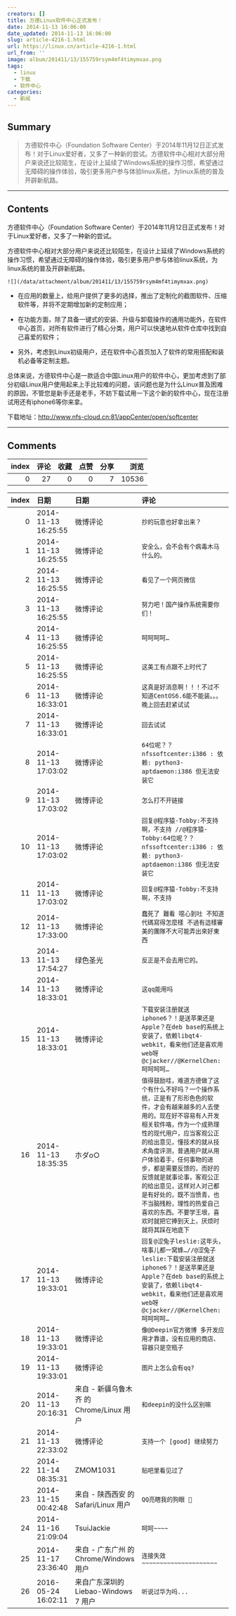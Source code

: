 ```yaml
---
creators: []
title: 方德Linux软件中心正式发布！
date: 2014-11-13 16:06:00
date_updated: 2014-11-13 16:06:00
slug: article-4216-1.html
url: https://linux.cn/article-4216-1.html
url_from: ''
image: album/201411/13/155759rsym4mf4timymxax.png
tags:
  - linux
  - 下载
  - 软件中心
categories:
  - 新闻
---
```


## Summary

> 方德软件中心（Foundation Software Center）于2014年11月12日正式发布！对于Linux爱好者，又多了一种新的尝试。方德软件中心相对大部分用户来说还比较陌生，在设计上延续了Windows系统的操作习惯，希望通过无障碍的操作体验，吸引更多用户参与体验linux系统，为linux系统的普及开辟新航路。

***

<!-- more -->

## Contents

方德软件中心（Foundation Software Center）于2014年11月12日正式发布！对于Linux爱好者，又多了一种新的尝试。

方德软件中心相对大部分用户来说还比较陌生，在设计上延续了Windows系统的操作习惯，希望通过无障碍的操作体验，吸引更多用户参与体验linux系统，为linux系统的普及开辟新航路。 

`![](/data/attachment/album/201411/13/155759rsym4mf4timymxax.png)`

* 在应用的数量上，给用户提供了更多的选择，推出了定制化的截图软件、压缩软件等，并将不定期增加新的定制应用；

* 在功能方面，除了具备一键式的安装、升级与卸载操作的通用功能外，在软件中心首页，对所有软件进行了精心分类，用户可以快速地从软件仓库中找到自己喜爱的软件；

* 另外，考虑到Linux初级用户，还在软件中心首页加入了软件的常用搭配和装机必备等定制主题。

 

总体来说，方德软件中心是一款适合中国Linux用户的软件中心，更加考虑到了部分初级Linux用户使用起来上手比较难的问题，该问题也是为什么Linux普及困难的原因，不管您是新手还是老手，不妨下载试用一下这个新的软件中心，现在注册试用还有iphone6等你来拿。

下载地址：<http://www.nfs-cloud.cn:81/appCenter/open/softcenter>

***

## Comments


|   index |   评论 |   收藏 |   点赞 |   分享 |   浏览 |
|--------:|-------:|-------:|-------:|-------:|-------:|
|       0 |     27 |      0 |      0 |      7 |  10536 |

|   index | 日期                | 日期                                     | 评论                                                                                                                                                                                                                                                                                                                                                                                                                                                                     |
|--------:|:--------------------|:-----------------------------------------|:-------------------------------------------------------------------------------------------------------------------------------------------------------------------------------------------------------------------------------------------------------------------------------------------------------------------------------------------------------------------------------------------------------------------------------------------------------------------------|
|       0 | 2014-11-13 16:25:55 | 微博评论                                 | `抄的玩意也好拿出来？`                                                                                                                                                                                                                                                                                                                                                                                                                                                   |
|       1 | 2014-11-13 16:25:55 | 微博评论                                 | `安全么，会不会有个病毒木马什么的。`                                                                                                                                                                                                                                                                                                                                                                                                                                     |
|       2 | 2014-11-13 16:25:55 | 微博评论                                 | `看见了一个网页微信`                                                                                                                                                                                                                                                                                                                                                                                                                                                     |
|       3 | 2014-11-13 16:25:55 | 微博评论                                 | `努力吧！国产操作系统需要你们！`                                                                                                                                                                                                                                                                                                                                                                                                                                         |
|       4 | 2014-11-13 16:25:55 | 微博评论                                 | `呵呵呵呵…`                                                                                                                                                                                                                                                                                                                                                                                                                                                              |
|       5 | 2014-11-13 16:25:55 | 微博评论                                 | `这美工有点跟不上时代了`                                                                                                                                                                                                                                                                                                                                                                                                                                                 |
|       6 | 2014-11-13 16:33:01 | 微博评论                                 | `这真是好消息啊！！！不过不知道CentOS6.6能不能装。。。晚上回去赶紧试试`                                                                                                                                                                                                                                                                                                                                                                                                  |
|       7 | 2014-11-13 16:33:01 | 微博评论                                 | `回去试试`                                                                                                                                                                                                                                                                                                                                                                                                                                                               |
|       8 | 2014-11-13 17:03:02 | 微博评论                                 | `64位呢？？nfssoftcenter:i386 : 依赖: python3-aptdaemon:i386 但无法安装它`                                                                                                                                                                                                                                                                                                                                                                                               |
|       9 | 2014-11-13 17:03:02 | 微博评论                                 | `怎么打不开链接`                                                                                                                                                                                                                                                                                                                                                                                                                                                         |
|      10 | 2014-11-13 17:03:02 | 微博评论                                 | `回复@程序猿-Tobby:不支持啊，不支持 //@程序猿-Tobby:64位呢？？nfssoftcenter:i386 : 依赖: python3-aptdaemon:i386 但无法安装它`                                                                                                                                                                                                                                                                                                                                            |
|      11 | 2014-11-13 17:03:02 | 微博评论                                 | `回复@程序猿-Tobby:不支持啊，不支持`                                                                                                                                                                                                                                                                                                                                                                                                                                     |
|      12 | 2014-11-13 17:33:00 | 微博评论                                 | `蠢死了 難看 噁心到吐 不知道代碼寫得怎麼樣 不過有這樣審美的團隊不大可能弄出來好東西`                                                                                                                                                                                                                                                                                                                                                                                     |
|      13 | 2014-11-13 17:54:27 | 绿色圣光                                 | `反正是不会去用它的。`                                                                                                                                                                                                                                                                                                                                                                                                                                                   |
|      14 | 2014-11-13 18:33:01 | 微博评论                                 | `这qq能用吗`                                                                                                                                                                                                                                                                                                                                                                                                                                                             |
|      15 | 2014-11-13 18:33:01 | 微博评论                                 | `下载安装注册就送iphone6？！是送苹果还是Apple？在deb base的系统上安装了，依赖libqt4-webkit，看来他们还是喜欢用web呀 @cjacker//@KernelChen:呵呵呵呵…`                                                                                                                                                                                                                                                                                                                     |
|      16 | 2014-11-13 18:35:35 | 朩ダo○                                   | `值得鼓励哇，难道方德做了这个有什么不好吗？一个操作系统，正是有了形形色色的软件，才会有越来越多的人去使用的。现在好不容易有人开发相关软件咯，作为一个成熟理性的现代用户，应当客观公正的给出意见，懂技术的就从技术角度评测，普通用户就从用户体验着手，任何事物的进步，都是需要反馈的，而好的反馈就是就事论事，客观公正的给出意见，这样对人对己都是有好处的，既不当愤青，也不当脑残粉，理性的热爱自己喜欢的东西。不要学王垠，喜欢时就把它捧到天上，厌烦时就将其踩在地底下` |
|      17 | 2014-11-13 19:33:01 | 微博评论                                 | `回复@涩兔子leslie:这年头，啥事儿都一窝蜂…//@涩兔子leslie:下载安装注册就送iphone6？！是送苹果还是Apple？在deb base的系统上安装了，依赖libqt4-webkit，看来他们还是喜欢用web呀 @cjacker//@KernelChen:呵呵呵呵…`                                                                                                                                                                                                                                                            |
|      18 | 2014-11-13 19:33:01 | 微博评论                                 | `像@Deepin官方微博 多开发应用才靠谱，没有应用的商店、容器只是空瓶子`                                                                                                                                                                                                                                                                                                                                                                                                     |
|      19 | 2014-11-13 19:33:01 | 微博评论                                 | `图片上怎么会有qq?`                                                                                                                                                                                                                                                                                                                                                                                                                                                      |
|      20 | 2014-11-13 20:16:31 | 来自 - 新疆乌鲁木齐 的 Chrome/Linux 用户 | `和deepin的没什么区别嘛`                                                                                                                                                                                                                                                                                                                                                                                                                                                 |
|      21 | 2014-11-13 22:33:02 | 微博评论                                 | `支持一个 [good] 继续努力`                                                                                                                                                                                                                                                                                                                                                                                                                                               |
|      22 | 2014-11-14 08:35:31 | ZMOM1031                                 | `贴吧里看见过了`                                                                                                                                                                                                                                                                                                                                                                                                                                                         |
|      23 | 2014-11-15 00:42:48 | 来自 - 陕西西安 的 Safari/Linux 用户     | `QQ亮瞎我的狗眼 `                                                                                                                                                                                                                                                                                                                                                                                                                                                       |
|      24 | 2014-11-16 21:09:04 | TsuiJackie                               | `呵呵~~~~`                                                                                                                                                                                                                                                                                                                                                                                                                                                               |
|      25 | 2014-11-17 23:36:40 | 来自 - 广东广州 的 Chrome/Windows 用户   | `连接失效~~~~~~~~~~~~~~~~~~~~~`                                                                                                                                                                                                                                                                                                                                                                                                                                          |
|      26 | 2016-05-24 16:02:11 | 来自广东深圳的 Liebao-Windows 7 用户     | `听说过华为吗...`                                                                                                                                                                                                                                                                                                                                                                                                                                                        |
